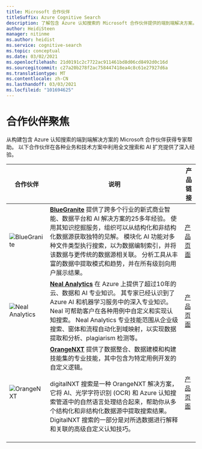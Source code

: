 ```yaml
---
title: Microsoft 合作伙伴
titleSuffix: Azure Cognitive Search
description: 了解包含 Azure 认知搜索的 Microsoft 合作伙伴提供的端到端解决方案。
author: HeidiSteen
manager: nitinme
ms.author: heidist
ms.service: cognitive-search
ms.topic: conceptual
ms.date: 03/02/2021
ms.openlocfilehash: 21d0191c2c7722ac911461bd8d06cd8492d0c16d
ms.sourcegitcommit: c27a20b278f2ac758447418ea4c8c61e27927d6a
ms.translationtype: MT
ms.contentlocale: zh-CN
ms.lasthandoff: 03/03/2021
ms.locfileid: "101694625"
---
```

# <a name="partner-spotlight"></a>合作伙伴聚焦

从构建包含 Azure 认知搜索的端到端解决方案的 Microsoft 合作伙伴获得专家帮助。 以下合作伙伴在各种业务和技术方案中利用全文搜索和 AI 扩充提供了深入经验。

| 合作伙伴 | 说明 | 产品链接 |
|---------|-------------|----------------------|
| ![BlueGranite](media/resource-partners/blue-granite-full-color.png "蓝色花岗岩公司徽标") | [**BlueGranite**](https:///www.bluegranite.com/) 提供了跨多个行业的新式商业智能、数据平台和 AI 解决方案的25多年经验。 使用其知识挖掘服务，组织可以从结构化和非结构化数据源获取独特的见解。 模块化 AI 功能对多种文件类型执行搜索，以为数据编制索引，并将该数据与更传统的数据源相关联。 分析工具从丰富的数据中提取模式和趋势，并在所有级别向用户展示结果。 | [产品页面](https://www.bluegranite.com/knowledge-mining) |
| ![Neal Analytics](media/resource-partners/neal-analytics-logo.png "Neal Analytics 公司徽标") | [**Neal Analytics**](https://nealanalytics.com/) 在 Azure 上提供了超过10年的云、数据和 AI 专业知识。 其专家已经认识到了 Azure AI 和机器学习服务中的深入专业知识。 Neal 可帮助客户在各种用例中自定义和实现认知搜索。 Neal Analytics 专业技能范围从企业级搜索、窗体和流程自动化到域映射，以实现数据提取和分析、plagiarism 检测等。 | [产品页面](https://go.nealanalytics.com/cognitive-search)|
| ![OrangeNXT](media/resource-partners/orangenxt-beldmerk-boven-160px.png "OrangeNXT 公司徽标") | [**OrangeNXT**](https://orangenxt.com/) 提供了数据整合、数据建模和构建技能集的专业技能，其中包含为特定用例开发的自定义逻辑。<br/><br/>digitalNXT 搜索是一种 OrangeNXT 解决方案，它将 AI、光学字符识别 (OCR) 和 Azure 认知搜索管道中的自然语言处理结合起来，帮助你从多个结构化和非结构化数据源中提取搜索结果。 DigitalNXT 搜索的一部分是对所选数据进行解释和关联的高级自定义认知技巧。<br/><br/>| [产品页面](https://orangenxt.com/solutions/digitalnxt/digitalnxt-search/)|